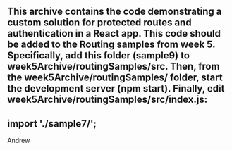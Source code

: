 This archive contains the code demonstrating a custom solution for
protected routes and authentication in a React app. This code should be 
added to the Routing samples from week 5. Specifically, add this folder (sample9)
to week5Archive/routingSamples/src. Then, from the week5Archive/routingSamples/ folder,
 start the development server (npm start). Finally, edit 
 week5Archive/routingSamples/src/index.js:
------------------
import './sample7/';
-----------------
Andrew